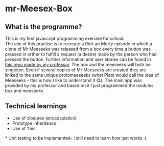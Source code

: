 # mr-Meesex-Box
## What is the programme?
This is my first javascript programming exercise for school.  
The aim of this practise is to recreate a Rick an Morty episode in which a clone of Mr Meeseeks was released from a box  every time a button was pressed in orther to fulfill a request (a desire) made by the person who had pressed the button. Further information and user stories can be found in [this repo made by my professor](https://github.com/dfleta/proxy-pattern-mrMeeseks-js). The box and the meeseeks will both be singleton. Even if several copies of Mr Meeseeks are created they are liniked to the same unique protomeeseeks (what Plato would call the idea of Meeseeks - this is how I like to understand it 😋). The main app was provided by my professor and based on it I just programmed the modules box and meeseeks.
## Technical learnings
- Use of closures (encapsulation)
- Prototype inheritance
- Use of 'this'


\* Unit testing to be implemented- I still need to learn how jest works :(
